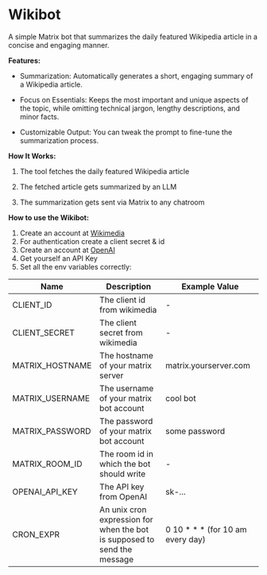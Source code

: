 # Wikibot

A simple Matrix bot that summarizes the daily featured Wikipedia article in a concise and engaging manner.

<b> Features: </b>

- Summarization: Automatically generates a short, engaging summary of a Wikipedia article.

- Focus on Essentials: Keeps the most important and unique aspects of the topic, while omitting technical jargon,
  lengthy descriptions, and minor facts.

- Customizable Output: You can tweak the prompt to fine-tune the summarization process.

<b>How It Works: </b>

1. The tool fetches the daily featured Wikipedia article

2. The fetched article gets summarized by an LLM

3. The summarization gets sent via Matrix to any chatroom

<b>How to use the Wikibot: </b>

1. Create an account at [Wikimedia](https://api.wikimedia.org/wiki/Main_Page)
2. For authentication create a client secret & id
3. Create an account at [OpenAI](https://platform.openai.com/docs/overview)
4. Get yourself an API Key
5. Set all the env variables correctly:

| Name            | Description                                                                  | Example Value                    |
|-----------------|------------------------------------------------------------------------------|----------------------------------|
| CLIENT_ID       | The client id from wikimedia                                                 | -                                |
| CLIENT_SECRET   | The client secret from wikimedia                                             | -                                |
| MATRIX_HOSTNAME | The hostname of your matrix server                                           | matrix.yourserver.com            |
| MATRIX_USERNAME | The username of your matrix bot account                                      | cool bot                         |
| MATRIX_PASSWORD | The password of your matrix bot account                                      | some password                    |
| MATRIX_ROOM_ID  | The room id in which the bot should write                                    | -                                |
| OPENAI_API_KEY  | The API key from OpenAI                                                      | sk-...                           |
| CRON_EXPR       | An unix cron expression for when the bot<br/>is supposed to send the message | 0 10 * * * (for 10 am every day) |

